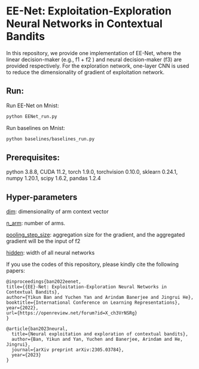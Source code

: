 
# EE-Net: Exploitation-Exploration Neural Networks in Contextual Bandits

In this repository, we provide one implementation of EE-Net, where the linear decision-maker (e.g., f1 + f2 ) and neural decision-maker (f3) are provided respectively. For the exploration network, one-layer CNN is used to reduce the dimensionality of gradient of exploitation network. 


## Run:

Run EE-Net on Mnist:

```bash
python EENet_run.py
```

Run baselines on Mnist:

```bash
python baselines/baselines_run.py
```



## Prerequisites: 

python 3.8.8, CUDA 11.2, torch 1.9.0, torchvision 0.10.0, sklearn 0.24.1, numpy 1.20.1, scipy 1.6.2, pandas 1.2.4


## Hyper-parameters

[dim](https://github.com/banyikun/EE-Net-ICLR-2022/blob/d85d1f98b38d80ccb37f2f73cc964804f321fc68/EENet.py#L6): dimensionality of arm context vector

[n_arm](https://github.com/banyikun/EE-Net-ICLR-2022/blob/d85d1f98b38d80ccb37f2f73cc964804f321fc68/EENet.py#L6): number of arms.

[pooling_step_size](https://github.com/banyikun/EE-Net-ICLR-2022/blob/d85d1f98b38d80ccb37f2f73cc964804f321fc68/EENetClass.py#L96): aggregation size for the gradient, and the aggregated gradient will be the input of f2

[hidden](https://github.com/banyikun/EE-Net-ICLR-2022/blob/d85d1f98b38d80ccb37f2f73cc964804f321fc68/EENet.py#L6): width of all neural networks








If you use the codes of this repository, please kindly cite the following papers:

````
@inproceedings{ban2022eenet,
title={{EE}-Net: Exploitation-Exploration Neural Networks in Contextual Bandits},
author={Yikun Ban and Yuchen Yan and Arindam Banerjee and Jingrui He},
booktitle={International Conference on Learning Representations},
year={2022},
url={https://openreview.net/forum?id=X_ch3VrNSRg}
}

@article{ban2023neural,
  title={Neural exploitation and exploration of contextual bandits},
  author={Ban, Yikun and Yan, Yuchen and Banerjee, Arindam and He, Jingrui},
  journal={arXiv preprint arXiv:2305.03784},
  year={2023}
}
````

